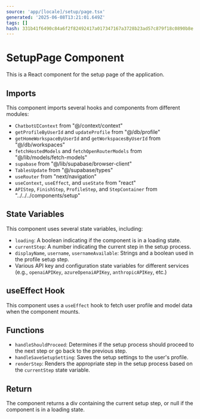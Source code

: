 ```yaml
---
source: 'app/[locale]/setup/page.tsx'
generated: '2025-06-08T13:21:01.649Z'
tags: []
hash: 331b41f6490c84a6f2f82492417a017347167a3728b23ad57c879f18c0890b8e
---
```

# SetupPage Component

This is a React component for the setup page of the application.

## Imports

This component imports several hooks and components from different modules:

- `ChatbotUIContext` from "@/context/context"
- `getProfileByUserId` and `updateProfile` from "@/db/profile"
- `getHomeWorkspaceByUserId` and `getWorkspacesByUserId` from "@/db/workspaces"
- `fetchHostedModels` and `fetchOpenRouterModels` from "@/lib/models/fetch-models"
- `supabase` from "@/lib/supabase/browser-client"
- `TablesUpdate` from "@/supabase/types"
- `useRouter` from "next/navigation"
- `useContext`, `useEffect`, and `useState` from "react"
- `APIStep`, `FinishStep`, `ProfileStep`, and `StepContainer` from "../../../components/setup"

## State Variables

This component uses several state variables, including:

- `loading`: A boolean indicating if the component is in a loading state.
- `currentStep`: A number indicating the current step in the setup process.
- `displayName`, `username`, `usernameAvailable`: Strings and a boolean used in the profile setup step.
- Various API key and configuration state variables for different services (e.g., `openaiAPIKey`, `azureOpenaiAPIKey`, `anthropicAPIKey`, etc.)

## useEffect Hook

This component uses a `useEffect` hook to fetch user profile and model data when the component mounts.

## Functions

- `handleShouldProceed`: Determines if the setup process should proceed to the next step or go back to the previous step.
- `handleSaveSetupSetting`: Saves the setup settings to the user's profile.
- `renderStep`: Renders the appropriate step in the setup process based on the `currentStep` state variable.

## Return

The component returns a div containing the current setup step, or null if the component is in a loading state.
